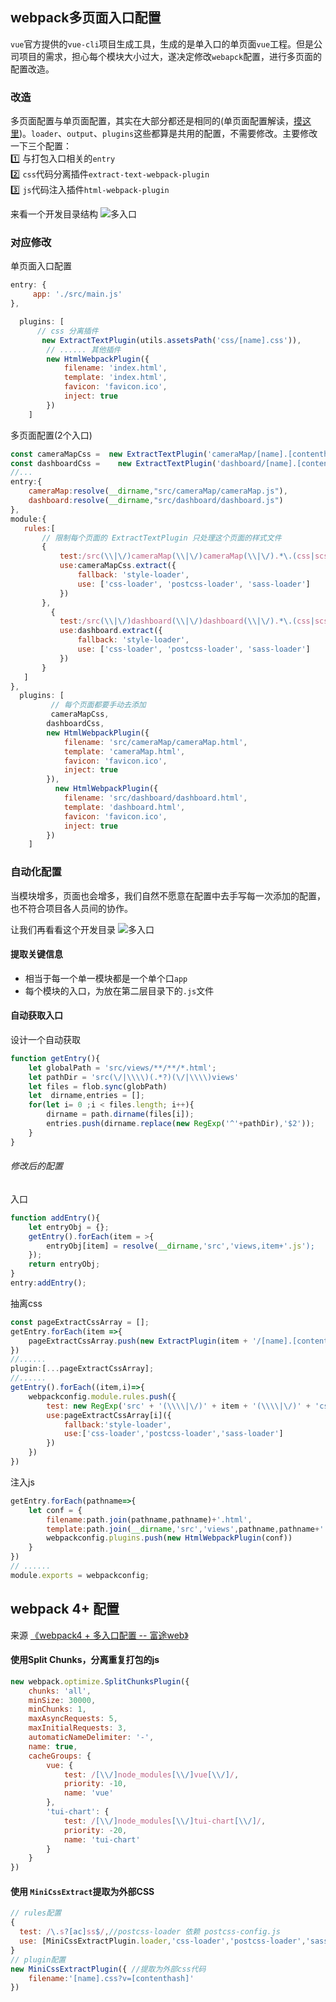## webpack多页面入口配置

`vue`官方提供的`vue-cli`项目生成工具，生成的是单入口的单页面`vue`工程。但是公司项目的需求，担心每个模块大小过大，遂决定修改`webapck`配置，进行多页面的配置改造。

### 改造
多页面配置与单页面配置，其实在大部分都还是相同的(单页面配置解读，[摸这里](./single_entry.md))。`loader`、`output`、`plugins`这些都算是共用的配置，不需要修改。主要修改一下三个配置：   
1️⃣ 与打包入口相关的`entry`   
2️⃣ `css`代码分离插件`extract-text-webpack-plugin`   
3️⃣ `js`代码注入插件`html-webpack-plugin`   

来看一个开发目录结构
![多入口](/blog_assets/webpack_multi_entry.png)

### 对应修改
单页面入口配置
```js
entry: {
     app: './src/main.js'
},
```
```js
  plugins: [
      // css 分离插件
       new ExtractTextPlugin(utils.assetsPath('css/[name].css')),
        // ...... 其他插件
        new HtmlWebpackPlugin({
            filename: 'index.html',
            template: 'index.html',
            favicon: 'favicon.ico',
            inject: true
        })
    ]
```
多页面配置(2个入口)
```js
const cameraMapCss =  new ExtractTextPlugin('cameraMap/[name].[contenthash].css');
const dashboardCss = 	new ExtractTextPlugin('dashboard/[name].[contenthash].css');
//...
entry:{
    cameraMap:resolve(__dirname,"src/cameraMap/cameraMap.js"),
    dashboard:resolve(__dirname,"src/dashboard/dashboard.js")
},
module:{
   rules:[
       // 限制每个页面的 ExtractTextPlugin 只处理这个页面的样式文件
       {
           test:/src(\\|\/)cameraMap(\\|\/)cameraMap(\\|\/).*\.(css|scss)$/,
           use:cameraMapCss.extract({
               fallback: 'style-loader',
               use: ['css-loader', 'postcss-loader', 'sass-loader']
           })
       },
         {
           test:/src(\\|\/)dashboard(\\|\/)dashboard(\\|\/).*\.(css|scss)$/,
           use:dashboard.extract({
               fallback: 'style-loader',
               use: ['css-loader', 'postcss-loader', 'sass-loader']
           })
       }
   ]
},
  plugins: [
         // 每个页面都要手动去添加
         cameraMapCss,
        dashboardCss,
        new HtmlWebpackPlugin({
            filename: 'src/cameraMap/cameraMap.html',
            template: 'cameraMap.html',
            favicon: 'favicon.ico',
            inject: true
        }),
          new HtmlWebpackPlugin({
            filename: 'src/dashboard/dashboard.html',
            template: 'dashboard.html',
            favicon: 'favicon.ico',
            inject: true
        })
    ]
```

### 自动化配置
当模块增多，页面也会增多，我们自然不愿意在配置中去手写每一次添加的配置，也不符合项目各人员间的协作。

让我们再看看这个开发目录
![多入口](/blog_assets/webpack_multi_entry.png)
#### 提取关键信息
* 相当于每一个单一模块都是一个单个口`app`
* 每个模块的入口，为放在第二层目录下的`.js`文件

#### 自动获取入口
设计一个自动获取
```js
function getEntry(){
    let globalPath = 'src/views/**/**/*.html';
    let pathDir = 'src(\/|\\\\)(.*?)(\/|\\\\)views'
    let files = flob.sync(globPath)
    let  dirname,entries = [];
    for(let i= 0 ;i < files.length; i++){
        dirname = path.dirname(files[i]);
        entries.push(dirname.replace(new RegExp('^'+pathDir),'$2'));
    }
}
```
###### 修改后的配置
入口
```js
function addEntry(){
    let entryObj = {};
    getEntry().forEach(item = >{
        entryObj[item] = resolve(__dirname,'src','views,item+'.js');
    });
    return entryObj;
}
entry:addEntry();
```
抽离css
```js
const pageExtractCssArray = [];
getEntry.forEach(item =>{
    pageExtractCssArray.push(new ExtractPlugin(item + '/[name].[contenthash].css'))
})
//......
plugin:[...pageExtractCssArray];
//......
getEntry().forEach((item,i)=>{
    webpackconfig.module.rules.push({
        test: new RegExp('src' + '(\\\\|\/)' + item + '(\\\\|\/)' + 'css' + '(\\\\|\/)' + '.*\.(css|scss)$'),
        use:pageExtractCssArray[i]({
            fallback:'style-loader',
            use:['css-loader','postcss-loader','sass-loader']
        })
    })
})
```
注入js
```js
getEntry.forEach(pathname=>{
    let conf = {
        filename:path.join(pathname,pathname)+'.html',
        template:path.join(__dirname,'src','views',pathname,pathname+'.html')
        webpackconfig.plugins.push(new HtmlWebpackPlugin(conf))
    }
})
// ......
module.exports = webpackconfig;
```

## webpack 4+ 配置
来源  [《webpack4 + 多入口配置 -- 富途web》](https://juejin.im/post/5af3a6cbf265da0ba266ff25)
#### 使用Split Chunks，分离重复打包的js
```js
new webpack.optimize.SplitChunksPlugin({
    chunks: 'all',
    minSize: 30000,
    minChunks: 1,
    maxAsyncRequests: 5,
    maxInitialRequests: 3,
    automaticNameDelimiter: '-',
    name: true,
    cacheGroups: {
        vue: {
            test: /[\\/]node_modules[\\/]vue[\\/]/,
            priority: -10,
            name: 'vue'
        },
        'tui-chart': {
            test: /[\\/]node_modules[\\/]tui-chart[\\/]/,
            priority: -20,
            name: 'tui-chart'
        }
    }
})
```

#### 使用 `MiniCssExtract`提取为外部CSS
```js
// rules配置
{
  test: /\.s?[ac]ss$/,//postcss-loader 依赖 postcss-config.js
  use: [MiniCssExtractPlugin.loader,'css-loader','postcss-loader','sass-loader'] 
}
// plugin配置
new MiniCssExtractPlugin({ //提取为外部css代码
    filename:'[name].css?v=[contenthash]'
})
```

